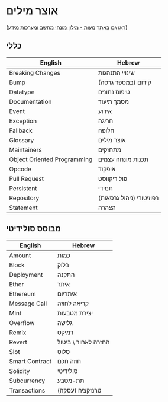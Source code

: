 # אוצר מילים
(ראו גם באתר [מעות - מילון מונחי מחשב ומערכות מידע](https://www.ribao.co.uk/lex7/glosMarkers/glosItems2.php))
## כללי

| English                     | Hebrew            |
| --------------------------- | ----------------- |
| Breaking Changes            | שינויי התנהגות   |
| Bump                        | קידום (במספר גרסה) |
| Datatype                    | טיפוס נתונים     |
| Documentation               | מסמך תיעוד        |
| Event                       | אירוע             |
| Exception                   | חריגה             |
| Fallback                    | חלופה             |
| Glossary                    | אוצר מילים        |
| Maintainers                 | מתחזקים           |
| Object Oriented Programming | תכנות מונחה עצמים |
| Opcode                      | אופקוד            |
| Pull Request                | פול ריקווסט       |
| Persistent                  | תמידי              |
| Repository                  | רפוזיטורי (ניהול גרסאות)|
| Statement                   | הצהרה              |

## מבוסס סולידיטי

| English        | Hebrew     |
| -------------- | ---------- |
| Amount         | כמות       |
| Block          | בלוק       |
| Deployment     | התקנה      |
| Ether          | איתר       |
| Ethereum       | איתריום    |
| Message Call   | קריאה לחוזה |
| Mint           | יצירת מטבעות |
| Overflow       | גלישה      |
| Remix          | רמיקס      |
| Revert         | החזרה לאחור \ ביטול |
| Slot           | סלוט       |
| Smart Contract | חוזה חכם   |
| Solidity       | סולידיטי   |
| Subcurrency    | תת-מטבע    |
| Transactions   | (עסקה) טרנזקציה   |
